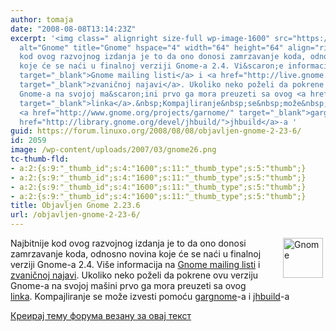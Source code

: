 ```yaml
---
author: tomaja
date: "2008-08-08T13:14:23Z"
excerpt: '<img class=" alignright size-full wp-image-1600" src="https://linuxo.org/wp-content/uploads/2007/03/gnome26.png"
  alt="Gnome" title="Gnome" hspace="4" width="64" height="64" align="right" />Najbitnije
  kod ovog razvojnog izdanja je to da ono donosi zamrzavanje koda, odnosno novina
  koje će se naći u finalnoj verziji Gnome-a 2.4. Vi&scaron;e informacija na <a href="http://mail.gnome.org/archives/gnome-announce-list/2008-August/msg00031.html"
  target="_blank">Gnome mailing listi</a> i <a href="http://live.gnome.org/TwoPointTwentythree/ReleaseNotes"
  target="_blank">zvaničnoj najavi</a>. Ukoliko neko poželi da pokrene ovu verziju
  Gnome-a na svojoj ma&scaron;ini prvo ga mora preuzeti sa ovog <a href="http://download.gnome.org/teams/releng/2.23.6/"
  target="_blank">linka</a>.&nbsp;Kompajliranje&nbsp;se&nbsp;može&nbsp;izvesti pomoću
  <a href="http://www.gnome.org/projects/garnome/" target="_blank">gargnome</a>-a&nbsp;i&nbsp;<a
  href="http://library.gnome.org/devel/jhbuild/">jhbuild</a>-a '
guid: https://forum.linuxo.org/2008/08/08/objavljen-gnome-2-23-6/
id: 2059
image: /wp-content/uploads/2007/03/gnome26.png
tc-thumb-fld:
- a:2:{s:9:"_thumb_id";s:4:"1600";s:11:"_thumb_type";s:5:"thumb";}
- a:2:{s:9:"_thumb_id";s:4:"1600";s:11:"_thumb_type";s:5:"thumb";}
- a:2:{s:9:"_thumb_id";s:4:"1600";s:11:"_thumb_type";s:5:"thumb";}
- a:2:{s:9:"_thumb_id";s:4:"1600";s:11:"_thumb_type";s:5:"thumb";}
title: Objavljen Gnome 2.23.6
url: /objavljen-gnome-2-23-6/
---
```

<img class=" alignright size-full wp-image-1600" src="https://linuxo.org/wp-content/uploads/2007/03/gnome26.png" alt="Gnome" title="Gnome" hspace="4" width="64" height="64" align="right" />Najbitnije kod ovog razvojnog izdanja je to da ono donosi zamrzavanje koda, odnosno novina koje će se naći u finalnoj verziji Gnome-a 2.4. Vi&scaron;e informacija na <a href="http://mail.gnome.org/archives/gnome-announce-list/2008-August/msg00031.html" target="_blank">Gnome mailing listi</a> i <a href="http://live.gnome.org/TwoPointTwentythree/ReleaseNotes" target="_blank">zvaničnoj najavi</a>. Ukoliko neko poželi da pokrene ovu verziju Gnome-a na svojoj ma&scaron;ini prvo ga mora preuzeti sa ovog <a href="http://download.gnome.org/teams/releng/2.23.6/" target="_blank">linka</a>.&nbsp;Kompajliranje&nbsp;se&nbsp;može&nbsp;izvesti pomoću <a href="http://www.gnome.org/projects/garnome/" target="_blank">gargnome</a>-a&nbsp;i&nbsp;[jhbuild](http://library.gnome.org/devel/jhbuild/)-a <!--break-->

[Креирај тему форума везану за овај текст](https://linuxo.org/nova-tema-na-forumu/?se_pid=2059)